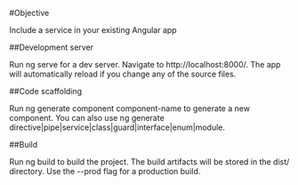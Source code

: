 #Objective

Include a service in your existing Angular app

##Development server

Run ng serve for a dev server. Navigate to http://localhost:8000/. The app will automatically reload if you change any of the source files.

##Code scaffolding

Run ng generate component component-name to generate a new component. You can also use ng generate directive|pipe|service|class|guard|interface|enum|module.

##Build

Run ng build to build the project. The build artifacts will be stored in the dist/ directory. Use the --prod flag for a production build.

